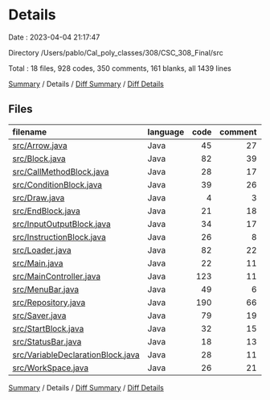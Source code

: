 # Details

Date : 2023-04-04 21:17:47

Directory /Users/pablo/Cal_poly_classes/308/CSC_308_Final/src

Total : 18 files,  928 codes, 350 comments, 161 blanks, all 1439 lines

[Summary](results.md) / Details / [Diff Summary](diff.md) / [Diff Details](diff-details.md)

## Files
| filename | language | code | comment | blank | total |
| :--- | :--- | ---: | ---: | ---: | ---: |
| [src/Arrow.java](/src/Arrow.java) | Java | 45 | 27 | 10 | 82 |
| [src/Block.java](/src/Block.java) | Java | 82 | 39 | 13 | 134 |
| [src/CallMethodBlock.java](/src/CallMethodBlock.java) | Java | 28 | 17 | 5 | 50 |
| [src/ConditionBlock.java](/src/ConditionBlock.java) | Java | 39 | 26 | 11 | 76 |
| [src/Draw.java](/src/Draw.java) | Java | 4 | 3 | 2 | 9 |
| [src/EndBlock.java](/src/EndBlock.java) | Java | 21 | 18 | 4 | 43 |
| [src/InputOutputBlock.java](/src/InputOutputBlock.java) | Java | 34 | 17 | 10 | 61 |
| [src/InstructionBlock.java](/src/InstructionBlock.java) | Java | 26 | 8 | 5 | 39 |
| [src/Loader.java](/src/Load.java) | Java | 82 | 22 | 8 | 112 |
| [src/Main.java](/src/Main.java) | Java | 22 | 11 | 5 | 38 |
| [src/MainController.java](/src/MainController.java) | Java | 123 | 11 | 21 | 155 |
| [src/MenuBar.java](/src/MenuBar.java) | Java | 49 | 6 | 12 | 67 |
| [src/Repository.java](/src/Repository.java) | Java | 190 | 66 | 22 | 278 |
| [src/Saver.java](/src/Save.java) | Java | 79 | 19 | 8 | 106 |
| [src/StartBlock.java](/src/StartBlock.java) | Java | 32 | 15 | 11 | 58 |
| [src/StatusBar.java](/src/StatusBar.java) | Java | 18 | 13 | 4 | 35 |
| [src/VariableDeclarationBlock.java](/src/VariableDeclarationBlock.java) | Java | 28 | 11 | 5 | 44 |
| [src/WorkSpace.java](/src/WorkSpace.java) | Java | 26 | 21 | 5 | 52 |

[Summary](results.md) / Details / [Diff Summary](diff.md) / [Diff Details](diff-details.md)
